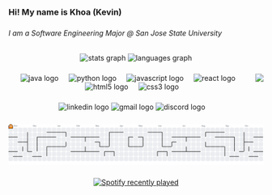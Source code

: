 <h3 align="left">Hi! My name is Khoa (Kevin)</h3>

###

<h6 align="left">I am a Software Engineering Major @ San Jose State University</h6>

###

<div align="center">
  <img src="https://github-readme-stats.vercel.app/api?username=dkhoapham&hide_title=false&hide_rank=false&show_icons=true&include_all_commits=true&count_private=true&disable_animations=false&theme=dracula&locale=en&hide_border=false" height="150" alt="stats graph"  />
  <img src="https://github-readme-stats.vercel.app/api/top-langs?username=dkhoapham&locale=en&hide_title=false&layout=compact&card_width=320&langs_count=5&theme=dracula&hide_border=false" height="150" alt="languages graph"  />
</div>

###

<img align="right" height="100" src="https://media.giphy.com/media/tGKDwckg5rr9PkqFBe/giphy.gif"  />

###

<div align="center">
  <img src="https://cdn.jsdelivr.net/gh/devicons/devicon/icons/java/java-original.svg" height="45" alt="java logo"  />
  <img width="12" />
  <img src="https://cdn.jsdelivr.net/gh/devicons/devicon/icons/python/python-original.svg" height="45" alt="python logo"  />
  <img width="12" />
  <img src="https://cdn.jsdelivr.net/gh/devicons/devicon/icons/javascript/javascript-original.svg" height="45" alt="javascript logo"  />
  <img width="12" />
  <img src="https://cdn.jsdelivr.net/gh/devicons/devicon/icons/react/react-original.svg" height="45" alt="react logo"  />
  <img width="12" />
  <img src="https://cdn.jsdelivr.net/gh/devicons/devicon/icons/html5/html5-original.svg" height="45" alt="html5 logo"  />
  <img width="12" />
  <img src="https://cdn.jsdelivr.net/gh/devicons/devicon/icons/css3/css3-original.svg" height="45" alt="css3 logo"  />
</div>

###

<div align="center">
  <img src="https://raw.githubusercontent.com/maurodesouza/profile-readme-generator/master/src/assets/icons/social/linkedin/default.svg" width="60" height="35" alt="linkedin logo"  />
  <img src="https://raw.githubusercontent.com/maurodesouza/profile-readme-generator/master/src/assets/icons/social/gmail/default.svg" width="60" height="35" alt="gmail logo"  />
  <img src="https://raw.githubusercontent.com/maurodesouza/profile-readme-generator/master/src/assets/icons/social/discord/default.svg" width="60" height="35" alt="discord logo"  />
</div>

###

<picture>
  <source media="(prefers-color-scheme: dark)" srcset="https://raw.githubusercontent.com/dkhoapham/dkhoapham/output/pacman-contribution-graph-dark.svg">
  <source media="(prefers-color-scheme: light)" srcset="https://raw.githubusercontent.com/dkhoapham/dkhoapham/output/pacman-contribution-graph.svg">
  <img alt="pacman contribution graph" src="https://raw.githubusercontent.com/dkhoapham/dkhoapham/output/pacman-contribution-graph.svg">
</picture>

###

<div align="center">
  <a href="https://open.spotify.com/user/z6zaj2nos8nmumwa7sq29s21u">
    <img src="https://spotify-recently-played-readme.vercel.app/api?user=z6zaj2nos8nmumwa7sq29s21u&count=5&unique=false" alt="Spotify recently played"  />
  </a>
</div>

###
